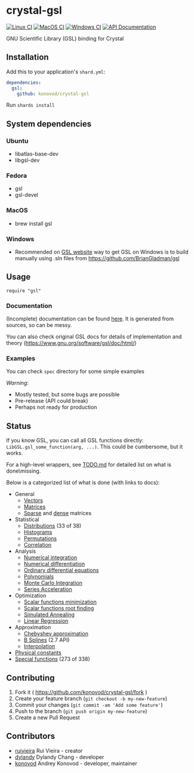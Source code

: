 # crystal-gsl

[![Linux CI](https://github.com/konovod/crystal-gsl/actions/workflows/linux.yml/badge.svg)](https://github.com/konovod/crystal-gsl/actions/workflows/linux.yml)
[![MacOS CI](https://github.com/konovod/crystal-gsl/actions/workflows/macos.yml/badge.svg)](https://github.com/konovod/crystal-gsl/actions/workflows/macos.yml)
[![Windows CI](https://github.com/konovod/crystal-gsl/actions/workflows/windows.yml/badge.svg)](https://github.com/konovod/crystal-gsl/actions/workflows/windows.yml)
[![API Documentation](https://img.shields.io/website?down_color=red&down_message=Offline&label=API%20Documentation&up_message=Online&url=https%3A%2F%2Fkonovod.github.io%2Fcrystal-gsl%2F)](https://konovod.github.io/crystal-gsl) 

GNU Scientific Library (GSL) binding for Crystal

## Installation

Add this to your application's `shard.yml`:

```yaml
dependencies:
  gsl:
    github: konovod/crystal-gsl
```

Run `shards install`

## System dependencies

### Ubuntu

- libatlas-base-dev
- libgsl-dev

### Fedora

- gsl
- gsl-devel

### MacOS

- brew install gsl

### Windows

 - Recommended on [GSL website](https://www.gnu.org/software/gsl/extras/native_win_builds.html) way to get GSL on Windows is to build manually using .sln files from https://github.com/BrianGladman/gsl
## Usage

```crystal
require "gsl"
```

### Documentation

(Incomplete) documentation can be found [here](https://konovod.github.io/crystal-gsl/). It is generated from sources, so can be messy.

You can also check original GSL docs for details of implementation and theory (https://www.gnu.org/software/gsl/doc/html/)

### Examples

You can check `spec` directory for some simple examples

_Warning_:

- Mostly tested, but some bugs are possible
- Pre-release (API could break)
- Perhaps not ready for production

## Status

If you know GSL, you can call all GSL functions directly: `LibGSL.gsl_some_function(arg, ...)`. This could be cumbersome, but it works.

For a high-level wrappers, see [TODO.md](https://github.com/konovod/crystal-gsl/blob/master/TODO.md) for detailed list on what is done\missing.

Below is a categorized list of what is done (with links to docs):
- General
  - [Vectors](https://konovod.github.io/crystal-gsl/GSL/Vector.html)
  - [Matrices](https://konovod.github.io/crystal-gsl/GSL/Matrix.html)
  - [Sparse](https://konovod.github.io/crystal-gsl/GSL/SparseMatrix.html) and [dense](https://konovod.github.io/crystal-gsl/GSL/DenseMatrix.html) matrices
- Statistical
  - [Distributions](https://konovod.github.io/crystal-gsl/Statistics.html) (33 of 38)
  - [Histograms](https://konovod.github.io/crystal-gsl/GSL/AbstractHistogram.html)
  - [Permutations](https://konovod.github.io/crystal-gsl/GSL/Permutation.html)
  - [Correlation](https://konovod.github.io/crystal-gsl/GSL/Stats.html)
- Analysis
  - [Numerical integration](https://konovod.github.io/crystal-gsl/GSL/Integration.html)
  - [Numerical differentiation](https://konovod.github.io/crystal-gsl/GSL.html#diff%28function%3AGSL%3A%3AFunction%2Cx%3AFloat64%2Cstep%3AFloat64%3D0.01%2Cdir%3ADiff%3A%3ADirection%3DDiff%3A%3ADirection%3A%3ACentral%29-class-method)
  - [Ordinary differential equations](https://konovod.github.io/crystal-gsl/GSL/ODE/Driver.html)
  - [Polynomials](https://konovod.github.io/crystal-gsl/GSL/Poly.html)
  - [Monte Carlo Integration](https://konovod.github.io/crystal-gsl/GSL/MonteCarlo.html)
  - [Series Acceleration](https://konovod.github.io/crystal-gsl/GSL/Sum.html)
- Optimization
  - [Scalar functions minimization](https://konovod.github.io/crystal-gsl/GSL/Min.html)
  - [Scalar functions root finding](https://konovod.github.io/crystal-gsl/GSL/Roots.html)
  - [Simulated Annealing](https://konovod.github.io/crystal-gsl/GSL/Siman.html)
  - [Linear Regression](https://konovod.github.io/crystal-gsl/GSL/LinearRegression.html)
- Approximation
  - [Chebyshev approximation](https://konovod.github.io/crystal-gsl/GSL/Chebyshev.html)
  - [B Splines](https://konovod.github.io/crystal-gsl/GSL/BSpline.html) (2.7 API)
  - [Interpolation](https://konovod.github.io/crystal-gsl/GSL/Interpolate1D.html)
- [Physical constants](https://konovod.github.io/crystal-gsl/GSL/Consts.html)
- [Special functions](https://konovod.github.io/crystal-gsl/GSL/SpecFunctions.html) (273 of 338)

## Contributing

1. Fork it ( https://github.com/konovod/crystal-gsl/fork )
2. Create your feature branch (`git checkout -b my-new-feature`)
3. Commit your changes (`git commit -am 'Add some feature'`)
4. Push to the branch (`git push origin my-new-feature`)
5. Create a new Pull Request

## Contributors

- [ruivieira](https://github.com/ruivieira) Rui Vieira - creator
- [dylandy](https://github.com/dylandy) Dylandy Chang - developer
- [konovod](https://github.com/konovod) Andrey Konovod - developer, maintainer
